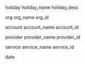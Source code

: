 holiday
holiday_name
holiday_desc

org
org_name
org_id

account
account_name
account_id

provider
provider_name
provider_id

service
service_name
service_id

date

